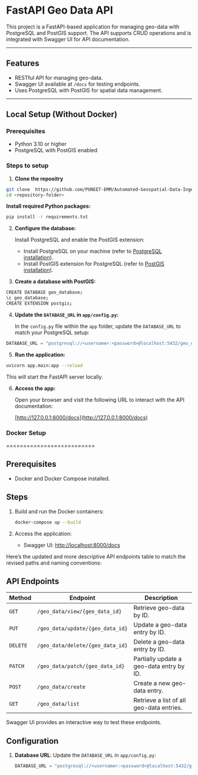 # FastAPI Geo Data API

This project is a FastAPI-based application for managing geo-data with PostgreSQL and PostGIS support. The API supports CRUD operations and is integrated with Swagger UI for API documentation.

---

## Features
- RESTful API for managing geo-data.
- Swagger UI available at `/docs` for testing endpoints.
- Uses PostgreSQL with PostGIS for spatial data management.

---

## Local Setup (Without Docker)

### Prerequisites
  * Python 3.10 or higher
  * PostgreSQL with PostGIS enabled

### Steps to setup
1. **Clone  the repositry**
```bash
git clone  https://github.com/PUNEET-EMM/Automated-Geospatial-Data-Ingestion-and-API-Service.git
cd <repository-folder>
```
 **Install required Python packages:**
   ```bash
   pip install -r requirements.txt
   ```


2. **Configure the database:**

   Install PostgreSQL and enable the PostGIS extension:

   - Install PostgreSQL on your machine (refer to [PostgreSQL installation](https://www.postgresql.org/download/)).
   - Install PostGIS extension for PostgreSQL (refer to [PostGIS installation](https://postgis.net/install/)).

3. **Create a database with PostGIS:**

```bash
CREATE DATABASE geo_database;
\c geo_database;
CREATE EXTENSION postgis;
```

4. **Update the `DATABASE_URL` in `app/config.py`:**

   In the `config.py` file within the `app` folder, update the `DATABASE_URL` to match your PostgreSQL setup:

```python
DATABASE_URL = "postgresql://<username>:<password>@localhost:5432/geo_database"
```

5. **Run the application:**

```bash
uvicorn app.main:app --reload
```

   This will start the FastAPI server locally.

6. **Access the app:**

   Open your browser and visit the following URL to interact with the API documentation:

   [http://127.0.0.1:8000/docs](http://127.0.0.1:8000/docs)


### Docker Setup
==========================

Prerequisites
-------------
- Docker and Docker Compose installed.

Steps
-----
1. Build and run the Docker containers:
    ```bash
    docker-compose up --build
    ```

2. Access the application:
    - Swagger UI: [http://localhost:8000/docs](http://localhost:8000/docs)

Here’s the updated and more descriptive API endpoints table to match the revised paths and naming conventions:

## API Endpoints

| **Method** | **Endpoint**                  | **Description**                           |
|------------|-------------------------------|-------------------------------------------|
| `GET`      | `/geo_data/view/{geo_data_id}` | Retrieve geo-data by ID.                  |
| `PUT`      | `/geo_data/update/{geo_data_id}` | Update a geo-data entry by ID.            |
| `DELETE`   | `/geo_data/delete/{geo_data_id}` | Delete a geo-data entry by ID.            |
| `PATCH`    | `/geo_data/patch/{geo_data_id}` | Partially update a geo-data entry by ID.  |
| `POST`     | `/geo_data/create`             | Create a new geo-data entry.              |
| `GET`      | `/geo_data/list`               | Retrieve a list of all geo-data entries.  |


Swagger UI provides an interactive way to test these endpoints.

Configuration
-------------
1. **Database URL**: Update the `DATABASE_URL` in `app/config.py`:
    ```python
    DATABASE_URL = "postgresql://<username>:<password>@localhost:5432/geo_database"
    ```


 



   